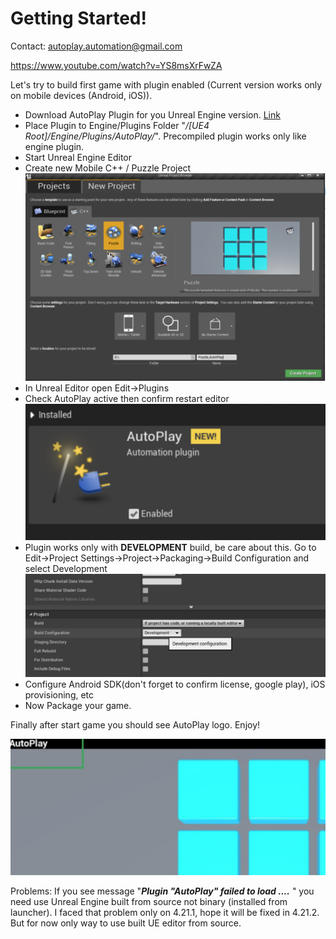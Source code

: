 # Getting Started!

Contact: autoplay.automation@gmail.com

https://www.youtube.com/watch?v=YS8msXrFwZA

Let's try to build first game with plugin enabled (Current version works only on mobile devices (Android, iOS)).

 - Download AutoPlay Plugin for you Unreal Engine version. [Link](https://github.com/AutoplayAutomation/UE4_AutoPlay_Plugin/tree/master/Plugin)
 - Place Plugin to Engine/Plugins Folder "*/[UE4 Root]/Engine/Plugins/AutoPlay/*". Precompiled plugin works only like engine plugin.
 - Start Unreal Engine Editor
 - Create new Mobile C++ / Puzzle Project
		![Create puzzle c++ game](https://github.com/AutoplayAutomation/UE4_AutoPlay_Plugin/blob/master/Documentation/images/create_puzzle.png)
 - In Unreal Editor open Edit->Plugins
 - Check AutoPlay active then confirm restart editor
 ![Activate plugin](https://github.com/AutoplayAutomation/UE4_AutoPlay_Plugin/blob/master/Documentation/images/plugin.png)
 - Plugin works only with **DEVELOPMENT** build, be care about this. Go to  Edit->Project Settings->Project->Packaging->Build Configuration and select Development
 ![set build to Development](https://github.com/AutoplayAutomation/UE4_AutoPlay_Plugin/blob/master/Documentation/images/development.png)
 - Configure Android SDK(don't forget to confirm license, google play), iOS provisioning, etc
 - Now Package your game.

Finally after start game you should see AutoPlay logo. Enjoy! 

![enter image description here](https://github.com/AutoplayAutomation/UE4_AutoPlay_Plugin/blob/master/Documentation/images/logo.png)

Problems:
If you see message "***Plugin "AutoPlay" failed to load ....*** " you need use Unreal Engine built from source not binary (installed from launcher). I faced that problem only on 4.21.1, hope it will be fixed in 4.21.2. But for now only way to use built UE editor from source. 